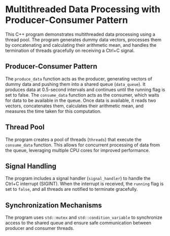 # Multithreaded Data Processing with Producer-Consumer Pattern

This C++ program demonstrates multithreaded data processing using a thread pool. The program generates dummy data vectors, processes them by concatenating and calculating their arithmetic mean, and handles the termination of threads gracefully on receiving a Ctrl+C signal.

## Producer-Consumer Pattern
The `produce_data` function acts as the producer, generating vectors of dummy data and pushing them into a shared queue (`data_queue`). It produces data at 0.5-second intervals and continues until the running flag is set to false.
The `consume_data` function acts as the consumer, which waits for data to be available in the queue. Once data is available, it reads two vectors, concatenates them, calculates their arithmetic mean, and measures the time taken for this computation.

## Thread Pool
The program creates a pool of threads (`threads`) that execute the `consume_data` function. This allows for concurrent processing of data from the queue, leveraging multiple CPU cores for improved performance.

## Signal Handling
The program includes a signal handler (`signal_handler`) to handle the Ctrl+C interrupt (SIGINT). When the interrupt is received, the `running` flag is set to `false`, and all threads are notified to terminate gracefully.

## Synchronization Mechanisms
The program uses `std::mutex` and `std::condition_variable` to synchronize access to the shared queue and ensure safe communication between producer and consumer threads.

